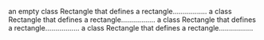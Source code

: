 an empty class Rectangle that defines a rectangle.................
a class Rectangle that defines a rectangle.................
a class Rectangle that defines a rectangle.................
a class Rectangle that defines a rectangle.................
